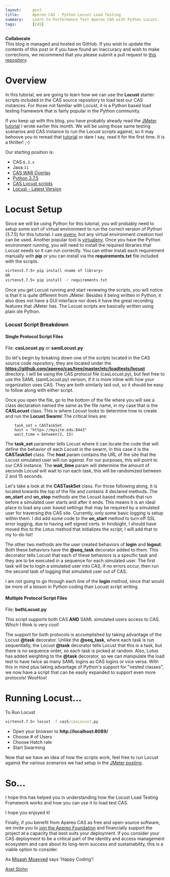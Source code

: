 ```yaml
---
layout:     post
title:      Apereo CAS - Python Locust Load Testing
summary:    Learn to Performance Test Apereo CAS with Python Locust.
tags:       [CAS]
---
```


<div class="alert alert-success">
<strong>Collaborate</strong><br/>This blog is managed and hosted on GitHub. If you wish to update the contents of this post or if you have found an inaccuracy and wish to make corrections, we recommend that you please submit a pull request to <a href="https://github.com/apereo/apereo.github.io">this repository</a>.
</div>

# Overview

In this tutorial, we are going to learn how we can use the **Locust** starter scripts included in the CAS source repository to load test our CAS instances.  For those not familiar with Locust, it is a Python based load testing framework that is fairly popular in the Python community.

If you keep up with this blog, you have probably already read the [JMeter tutorial](https://apereo.github.io/2019/11/08/cas61x-jmeter-load-testing/) I wrote earlier this month. We will be using those same testing scenarios and CAS instance to run the Locust scripts against, so it may behoove you to reread that [tutorial](https://apereo.github.io/2019/11/08/cas61x-jmeter-load-testing/) or dare I say, read it for the first time. It is a thriller! ;-)

Our starting position is:

- CAS `6.2.x`
- Java `11`
- [CAS WAR Overlay](https://github.com/apereo/cas-overlay-template)
- [Python 3.7.5](https://www.python.org/downloads/release/python-375/)
- [CAS Locust scripts](https://github.com/apereo/cas/tree/master/etc/loadtests)
- [Locust - Latest Version](https://locust.io/)


# Locust Setup

Since we will be using Python for this tutorial, you will probably need to setup some sort of virtual environment to run the correct version of Python (3.7.5) for this tutorial. I use [pyenv](https://github.com/pyenv/pyenv), but any virtual environment creation tool can be used. Another popular tool is [virtualenv](https://virtualenv.pypa.io/en/latest/). Once you have the Python environment running, you will need to install the required libraries that Locust needs so it can run correctly.  You can either install each requirement manually with **pip** or you can install via the **requirements.txt** file included with the scripts.

```cmd
virtenv3.7.5> pip install <name of library>
OR
virtenv3.7.5> pip install -r requirements.txt
```
Once you get Locust running and start reviewing the scripts, you will notice is that it is quite different from JMeter. Besides it being written in Python, it also does not have a GUI interface nor does it have the great recording features that JMeter has. The Locust scripts are basically written using plain ole Python.

### Locust Script Breakdown

#### Single Protocol Script Files

File: **casLocust.py** or **samlLocust.py**
 
So let's begin by breaking down one of the scripts located in the CAS source code repository, they are located under the **https://github.com/apereo/cas/tree/master/etc/loadtests/locust** directory. I will be using the CAS protocol file (casLocust.py), but feel free to use the SAML (samlLocust.py) version, if it is more inline with how your organization uses CAS. They are both similarly laid out, so it should be easy to follow along with either script. 

Once you open the file, go to the bottom of the file where you will see a class declaration named the same as the file name, in my case that is the  **CASLocust** class. This is where Locust looks to determine how to create and run the **Locust Swarm**! The critical lines are:
```properties
    task_set = CASTaskSet
    host = "https://mysite.edu:8443"
    wait_time = between(2, 15)
```
The **task_set** parameter tells Locust where it can locate the code that will define the behavior of each Locust in the swarm, in this case it is the **CASTaskSet** class. The **host** param contains the URL of the site that the Locust simulated user will run against. For our purposes, this will point to our CAS instance. The **wait_time** param will determine the amount of seconds Locust will wait to run each task, this will be randomized between 2 and 15 seconds.

Let's take a look at the **CASTaskSet** class. For those following along, it is located towards the top of the file and contains 4 declared methods. The **on_start** and **on_stop** methods are the Locust based methods that run before a simulated user starts and after it ends. This means it is an ideal place to load any user based settings that may be required by a simulated user for traversing the CAS site. Currently, only some basic logging is setup within them. I did add some code to the **on_start** method to turn off SSL error logging, due to having self signed certs. In hindsight, I should have moved this to the Lotus method that initializes the script, I will add that to my to-do list! 

The other two methods are the user created behaviors of **login** and **logout**.  Both these behaviors have the **@seq_task** decorator added to them. This decorator tells Locust that each of these behaviors is a specific task and they are to be executed in a sequence for each simulated user. The first task will be to login a simulated user into CAS, if no errors occur, then run the second task of logging that simulated user out of CAS.

I am not going to go through each line of the **login** method, since that would be more of a lesson in Python coding than Locust script writing.

#### Multiple Protocol Script Files

File: **bothLocust.py**

This script supports both CAS **AND** SAML simulated users access to CAS. Which I think is very cool!
 
The support for both protocols is accomplished by taking advantage of the Locust **@task** decorator. Unlike the **@seq_task**, where each task is run sequentially, the Locust **@task** decorator tells Locust that this is a task, but there is no sequence order, so each task is picked at random.  Also, Lotus has added weighting to the **@task** decorator, so we can manipulate the load test to have twice as many SAML logins as CAS logins or vice versa.  With this in mind plus taking advantage of Python's support for "nested classes", we now have a script that can be easily expanded to support even more protocols!  WooHoo!

# Running Locust...

To Run Locust
```cmd
virtenv3.7.5> locust -f cas5/casLocust.py
```
* Open your browser to **http://localhost:8089/**
* Choose # of Users
* Choose Hatch rate
* Start Swarming

Now that we have an idea of how the scripts work, feel free to run Locust against the various scenarios we had setup in the [JMeter posting](https://apereo.github.io/2019/11/08/cas61x-jmeter-load-testing/).

# So...

I hope this has helped you in understanding how the Locust Load Testing Framework works and how you can use it to load test CAS.

I hope you enjoyed it!

Finally, if you benefit from Apereo CAS as free and open-source software, we invite you to [join the Apereo Foundation](https://www.apereo.org/content/apereo-membership) and financially support the project at a capacity that best suits your deployment. If you consider your CAS deployment to be a critical part of the identity and access management ecosystem and care about its long-term success and sustainability, this is a viable option to consider.

As [Misagh Moayyed](https://fawnoos.com) says 'Happy Coding'!

[Axel Stohn](https://github.com/astohn)
